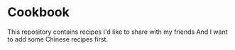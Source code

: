 # Cookbook
This repository contains recipes I'd like to share with my friends
And I want to add some Chinese recipes first.
